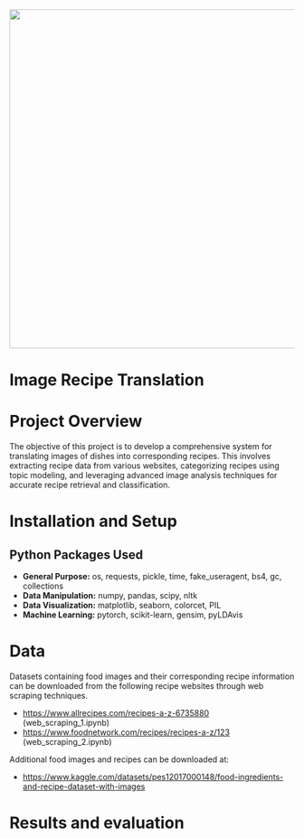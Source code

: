 <img src="https://github.com/trtrgfh/Image_Recipe_Translation/assets/73056232/ddaf3349-9077-4034-bf2b-954d8875e4ea" width="600"/>

# Image Recipe Translation

# Project Overview
The objective of this project is to develop a comprehensive system for translating images of dishes into corresponding recipes. This involves extracting recipe data from various websites, categorizing recipes using topic modeling, and leveraging advanced image analysis techniques for accurate recipe retrieval and classification.

# Installation and Setup
## Python Packages Used
- **General Purpose:** os, requests, pickle, time, fake_useragent, bs4, gc, collections
- **Data Manipulation:** numpy, pandas, scipy, nltk
- **Data Visualization:** matplotlib, seaborn, colorcet, PIL
- **Machine Learning:** pytorch, scikit-learn, gensim, pyLDAvis
  
# Data 
Datasets containing food images and their corresponding recipe information can be downloaded from the following recipe websites through web scraping techniques.
  - https://www.allrecipes.com/recipes-a-z-6735880 (web_scraping_1.ipynb)
  - https://www.foodnetwork.com/recipes/recipes-a-z/123 (web_scraping_2.ipynb)

Additional food images and recipes can be downloaded at:
  - https://www.kaggle.com/datasets/pes12017000148/food-ingredients-and-recipe-dataset-with-images

# Results and evaluation
